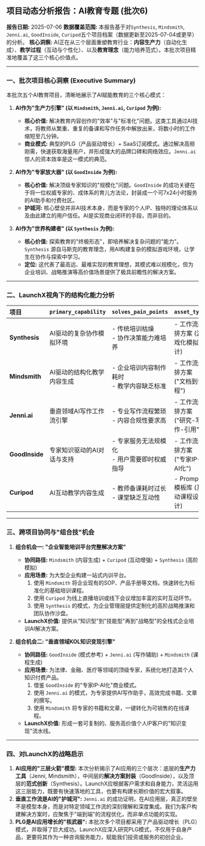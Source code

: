 ## 项目动态分析报告：AI教育专题 (批次6)

**报告日期:** 2025-07-06
**数据覆盖范围:** 本报告基于对`Synthesis`, `Mindsmith`, `Jenni.ai`, `GoodInside`, `Curipod`五个项目档案（数据更新至2025-07-04或更早）的分析。
**核心洞察:** AI正在从三个层面重塑教育行业：**内容生产力**（自动化生成）、**教学过程**（互动与个性化）、以及**教育理念**（能力培养范式）。本批次项目精准地覆盖了这三个核心价值点。

---

### 一、批次项目核心洞察 (Executive Summary)

本批次五个AI教育项目，清晰地展示了AI赋能教育的三个核心模式：

1.  **AI作为"生产力引擎" (以 `Mindsmith`, `Jenni.ai`, `Curipod` 为例):**
    *   **核心价值:** 解决教育内容创作的"效率"与"标准化"问题。这类工具通过AI技术，将教师从繁重、重复的备课和写作任务中解放出来，将数小时的工作缩短至几分钟。
    *   **商业模式:** 典型的PLG（产品驱动增长）+ SaaS订阅模式。通过解决高频刚需，快速获取海量用户，并形成强大的品牌口碑和网络效应。`Jenni.ai` 惊人的资本效率是这一模式的典范。

2.  **AI作为"专家放大器" (以 `GoodInside` 为例):**
    *   **核心价值:** 解决顶级专家知识的"规模化"问题。`GoodInside` 的成功关键在于将一位权威专家的、成体系的育儿方法论，封装成一个可7x24小时服务的AI助手和付费社区。
    *   **护城河:** 核心壁垒并非AI技术本身，而是专家的个人IP、独特的理论体系以及由此建立的用户信任。AI是实现商业闭环的手段，而非目的。

3.  **AI作为"世界构建者" (以 `Synthesis` 为例):**
    *   **核心价值:** 探索教育的"终极形态"，即培养解决复杂问题的"能力"。`Synthesis` 源自马斯克的教育理念，用AI构建复杂的模拟游戏环境，让学生在协作与探索中学习。
    *   **定位:** 这代表了最高远、最难实现的教育理想，其模式难以规模化，但为企业培训、战略推演等高价值场景提供了极具前瞻性的解决方案。

---

### 二、LaunchX视角下的结构化能力分析

| 项目 | `primary_capability` | `solves_pain_points` | `asset_type` | `reusability_score` |
| :--- | :--- | :--- | :--- | :--- |
| **Synthesis** | AI驱动的复杂协作模拟环境 | - 传统培训枯燥<br>- 协作决策能力难培养 | - 工作流编排方案 (游戏化模拟设计) | ★★★★☆ |
| **Mindsmith** | AI驱动的结构化教学内容生成 | - 企业培训内容制作耗时<br>- 教学内容缺乏标准 | - 工作流编排方案 ("文档到课程") | ★★★★★ |
| **Jenni.ai** | 垂直领域AI写作工作流引擎 | - 专业写作流程繁琐<br>- 内容合规性要求高 | - 工作流编排方案 ("研究-写作-引用") | ★★★★★ |
| **GoodInside**| 专家知识驱动的AI对话与支持 | - 专家服务无法规模化<br>- 用户需要即时权威指导 | - 工作流编排方案 ("专家IP-AI化") | ★★★★★ |
| **Curipod** | AI互动教学内容生成 | - 教师备课耗时过长<br>- 课堂缺乏互动性 | - Prompt模板库 (互动课程设计) | ★★★★☆ |

---

### 三、跨项目协同与"组合技"机会

1.  **组合机会一: "企业智能培训平台完整解决方案"**
    *   **协同路径:** `Mindsmith` (内容生成) + `Curipod` (互动增强) + `Synthesis` (高阶模拟)
    *   **应用场景:** 为大型企业构建一站式内训平台。
        1.  使用 `Mindsmith` 将企业现有的SOP、产品手册等文档，快速转化为标准化的基础培训课程。
        2.  使用 `Curipod` 为线上直播培训或线下会议增加丰富的实时互动环节。
        3.  使用 `Synthesis` 的模式，为企业管理层提供定制化的高阶战略推演和团队协作沙盘。
    *   **LaunchX价值:** 提供从"知识型"到"技能型"再到"战略型"的全栈式企业培训AI解决方案。

2.  **组合机会二: "垂直领域KOL知识变现引擎"**
    *   **协同路径:** `GoodInside` (模式参考) + `Jenni.ai` (写作辅助) + `Mindsmith` (课程生成)
    *   **应用场景:** 为法律、金融、医疗等领域的顶级专家，系统化地打造其个人知识付费产品。
        1.  借鉴 `GoodInside` 的"专家IP-AI化"商业模式。
        2.  使用 `Jenni.ai` 的模式，为专家提供AI写作助手，高效完成书籍、文章的撰写。
        3.  使用 `Mindsmith` 将专家的书籍和文章，一键转化为可销售的在线课程。
    *   **LaunchX价值:** 形成一套可复制的、服务高价值个人IP客户的"知识变现"流水线。

---

### 四、对LaunchX的战略启示

1.  **AI应用的"三层火箭"模型:** 本次分析揭示了AI应用的三个层次：底层的**生产力工具**（Jenni, Mindsmith），中间层的**解决方案封装**（GoodInside），以及顶层的**范式创新**（Synthesis）。LaunchX应根据客户需求和自身能力，灵活运用这三层能力，既要有快速落地的工具，也要有构建长期价值的宏大叙事。
2.  **垂直工作流是AI的"护城河":** `Jenni.ai` 的成功证明，在AI应用层，真正的壁垒不是模型本身，而是对特定领域工作流的深刻理解和深度集成。我们为客户构建解决方案时，应聚焦于"端到端"的流程优化，而非单点功能的实现。
3.  **PLG是AI应用增长的"核武器":** 本批次多个项目都采用了产品驱动增长（PLG）模式，并取得了巨大成功。LaunchX应深入研究PLG模式，不仅用于自身产品，更要将其作为一种咨询服务能力，赋能我们投资或服务的初创企业。 